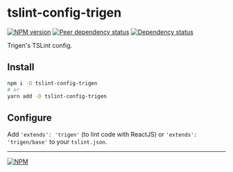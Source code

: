 # tslint-config-trigen

[![NPM version][npm]][npm-url]
[![Peer dependency status][peer-deps]][peer-deps-url]
[![Dependency status][deps]][deps-url]

[npm]: https://img.shields.io/npm/v/tslint-config-trigen.svg
[npm-url]: https://npmjs.com/package/tslint-config-trigen

[peer-deps]: https://david-dm.org/TrigenSoftware/tslint-config-trigen/peer-status.svg
[peer-deps-url]: https://david-dm.org/TrigenSoftware/tslint-config-trigen?type=peer

[deps]: https://david-dm.org/TrigenSoftware/tslint-config-trigen.svg
[deps-url]: https://david-dm.org/TrigenSoftware/tslint-config-trigen

Trigen's TSLint config.

## Install

```bash
npm i -D tslint-config-trigen
# or
yarn add -D tslint-config-trigen
```

## Configure

Add `'extends': 'trigen'` (to lint code with ReactJS) or `'extends': 'trigen/base'` to your `tslint.json`.

---
[![NPM](https://nodei.co/npm/tslint-config-trigen.png?downloads=true&downloadRank=true&stars=true)](https://nodei.co/npm/tslint-config-trigen/)
